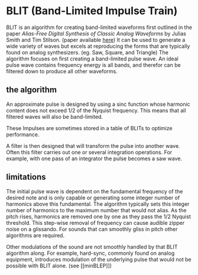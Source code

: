---
---
# BLIT (Band-Limited Impulse Train)

BLIT is an algorithm for creating band-limited waveforms first outlined in the paper *Alias-Free Digital Synthesis of Classic Analog Waveforms* by Julias Smith and Tim Stilson. (paper available [here](https://ccrma.stanford.edu/~stilti/papers/blit.pdf)) It can be used to generate a wide variety of waves but excels at reproducing the forms that are typically found on analog synthesizers. (eg. Saw, Square, and Triangle) The algorithm focuses on first creating a band-limited pulse wave. An ideal pulse wave contains frequency energy is all bands, and therefor can be filtered down to produce all other waveforms. 

## the algorithm
An approximate pulse is designed by using a sinc function whose harmonic content does not exceed 1/2 of the Nyquist frequency. This means that all filtered waves will also be band-limited. 

These Impulses are sometimes stored in a table of BLITs to optimize performance.

A filter is then designed that will transform the pulse into another wave. Often this filter carries out one or several integration operations. For example, with one pass of an integrator the pulse becomes a saw wave. 



## limitations
The initial pulse wave is dependent on the fundamental frequency of the desired note and is only capable or generating some integer number of harmonics above this fundamental. The algorithm typically sets this integer number of harmonics to the maximum number that would not alias. As the pitch rises, harmonics are removed one by one as they pass the 1/2 Nyquist threshold. This step-wise removal of frequency can cause audible zipper noise on a glissando. For sounds that can smoothly gliss in pitch other algorithms are required. 

Other modulations of the sound are not smoothly handled by that BLIT algorithm along. For example, hard-sync, commonly found on analog equipment, introduces modulation of the underlying pulse that would not be possible with BLIT alone. (see [[minBLEP]])